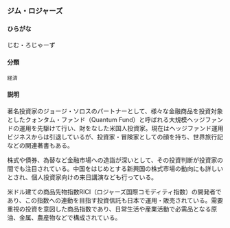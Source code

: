 <div style="display:none;">

## [あ行](securities-terms?id=あ行)
## [か行](securities-terms?id=か行)
## [さ行](securities-terms?id=さ行)

</div>

### ジム・ロジャーズ

#### ひらがな

じむ・ろじゃーず

#### 分類

`経済`

#### 説明

著名投資家のジョージ・ソロスのパートナーとして、様々な金融商品を投資対象としたクォンタム・ファンド（Quantum Fund）と呼ばれる大規模ヘッジファンドの運用を先駆けて行い、財をなした米国人投資家。現在はヘッジファンド運用ビジネスからは引退しているが、投資家・冒険家としての顔を持ち、世界旅行記などの関連著書もある。
 
株式や債券、為替など金融市場への造詣が深いとして、その投資判断が投資家の間でも注目されている。中国をはじめとする新興国の株式市場の動向にも詳しいとされ、個人投資家向けの来日講演なども行っている。
 
米ドル建ての商品先物指数RICI（ロジャーズ国際コモディティ指数）の開発者であり、この指数への連動を目指す投資信託も日本で運用・販売されている。需要重視の投資を意図した商品指数であり、日常生活や産業活動で必需品となる原油、金属、農産物などで構成されている。

<div style="display:none;">

## [た行](securities-terms?id=た行)
## [な行](securities-terms?id=な行)
## [は行](securities-terms?id=は行)
## [ま行](securities-terms?id=ま行)
## [や行](securities-terms?id=や行)
## [ら行](securities-terms?id=ら行)
## [わ行](securities-terms?id=わ行)
## [英数字・記号](securities-terms?id=英数字・記号)

</div>


